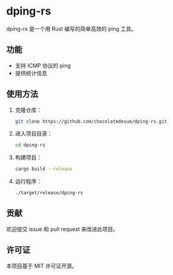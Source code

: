 # dping-rs

dping-rs 是一个用 Rust 编写的简单高效的 ping 工具。

## 功能
- 支持 ICMP 协议的 ping
- 提供统计信息

## 使用方法
1. 克隆仓库：
   ```bash
   git clone https://github.com/chocolatedesue/dping-rs.git
   ```
2. 进入项目目录：
   ```bash
   cd dping-rs
   ```
3. 构建项目：
   ```bash
   cargo build --release
   ```
4. 运行程序：
   ```bash
   ./target/release/dping-rs
   ```

## 贡献
欢迎提交 issue 和 pull request 来改进此项目。

## 许可证
本项目基于 MIT 许可证开源。
